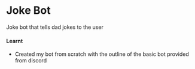 # Joke Bot

Joke bot that tells dad jokes to the user

#### Learnt
- Created my bot from scratch with the outline of the basic bot provided from discord
